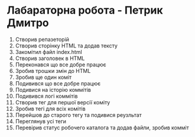 # Лабараторна робота - Петрик Дмитро

1. Створив репазеторій
2. Створив сторінку HTML та додав тексту
3. Закомітил файл index.html
4. Створив заголовек в HTML
5. Переконався що все добре працює
6. Зробив трошки змін до HTML
7. Зробив ще один коміт
8. Подивився що все добре працює
9. Подивися на історію коммітів
10. Подивився логі коммітів
11. Створив тег для першої версії коміту
12. Зробив тегі для всіх комітів
13. Перейшов до старого тегу та подивися реузльтат
14. Переглянув усі теги
15. Перевірив статус робочего каталога та додав файли, зробив комміт